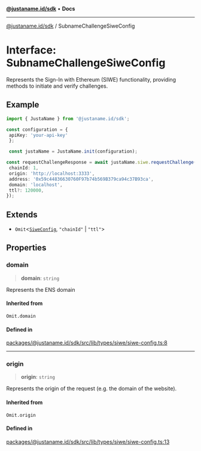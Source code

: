 [**@justaname.id/sdk**](../README.md) • **Docs**

***

[@justaname.id/sdk](../globals.md) / SubnameChallengeSiweConfig

# Interface: SubnameChallengeSiweConfig

Represents the Sign-In with Ethereum (SIWE) functionality, providing methods
to initiate and verify challenges.

## Example

```typescript
import { JustaName } from '@justaname.id/sdk';

const configuration = {
 apiKey: 'your-api-key'
 };

 const justaName = JustaName.init(configuration);

const requestChallengeResponse = await justaName.siwe.requestChallenge({
 chainId: 1,
 origin: 'http://localhost:3333',
 address: '0x59c44836630760F97b74b569B379ca94c37B93ca',
 domain: 'localhost',
 ttl?: 120000,
});

 ```

## Extends

- `Omit`\<[`SiweConfig`](SiweConfig.md), `"chainId"` \| `"ttl"`\>

## Properties

### domain

> **domain**: `string`

Represents the ENS domain

#### Inherited from

`Omit.domain`

#### Defined in

[packages/@justaname.id/sdk/src/lib/types/siwe/siwe-config.ts:8](https://github.com/JustaName-id/JustaName-sdk/blob/7430def13fc61cd3fc8b89d25e0869ee390cc2d0/packages/@justaname.id/sdk/src/lib/types/siwe/siwe-config.ts#L8)

***

### origin

> **origin**: `string`

Represents the origin of the request (e.g. the domain of the website).

#### Inherited from

`Omit.origin`

#### Defined in

[packages/@justaname.id/sdk/src/lib/types/siwe/siwe-config.ts:13](https://github.com/JustaName-id/JustaName-sdk/blob/7430def13fc61cd3fc8b89d25e0869ee390cc2d0/packages/@justaname.id/sdk/src/lib/types/siwe/siwe-config.ts#L13)
